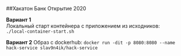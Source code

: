 ##Хакатон Банк Открытие 2020

__Вариант 1__  
Локальный старт контейнера с приложением из исходников:  
`./local-container-start.sh`

__Вариант 2__
Образ с dockerhub:
`docker run -dit -p 8080:8080 --name hack-service slav9n4ik/hack-service`
